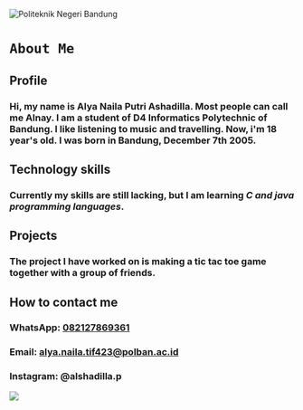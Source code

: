 ![Politeknik Negeri Bandung](https://asset-2.tstatic.net/style/foto/bank/images/polban-kampus-2023.jpg)

# `About Me`

## **Profile**
### Hi, my name is Alya Naila Putri Ashadilla. Most people can call me Alnay.​ I am a student of D4 Informatics Polytechnic of Bandung. I like listening to music and travelling. Now, i'm 18 year's old. I was born in Bandung, December 7th 2005.

## Technology skills
### Currently my skills are still lacking, but I am learning _C and java programming languages_.

## Projects
### The project I have worked on is making a tic tac toe game together with a group of friends.

## How to contact me
### WhatsApp: [082127869361](https://wa.me/6282127869361)
### Email: alya.naila.tif423@polban.ac.id
### Instagram: @alshadilla.p

<img src=" https://capsule-render.vercel.app/api?text=Hai Semuanya!🕹️&animation=fadeIn&type=waving&color=gradient&height=100"/> 

<!--
**alnayyy/alnayyy** is a ✨ _special_ ✨ repository because its `README.md` (this file) appears on your GitHub profile.

Here are some ideas to get you started :
- 🔭 I’m currently working on ...
- 🌱 I’m currently learning ...
- 👯 I’m looking to collaborate on ...
- 🤔 I’m looking for help with ...
- 💬 Ask me about ...
- 📫 How to reach me: ...
- 😄 Pronouns: ...
- ⚡ Fun fact: ...
-->
